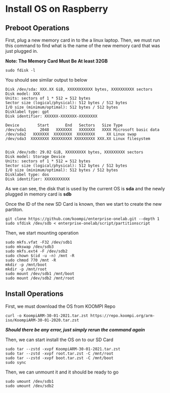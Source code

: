 # Install OS on Raspberry

## Preboot Operations

First, plug a new memory card in to the a linux laptop. Then, we must run this command to find what is the name of the new memory card that was just plugged in.

**Note: The Memory Card Must Be At least 32GB**

```console
sudo fdisk -l
```

You should see similar output to below

```console
Disk /dev/sda: XXX.XX GiB, XXXXXXXXXXX bytes, XXXXXXXXXX sectors
Disk model: XXX            
Units: sectors of 1 * 512 = 512 bytes
Sector size (logical/physical): 512 bytes / 512 bytes
I/O size (minimum/optimal): 512 bytes / 512 bytes
Disklabel type: gpt
Disk identifier: XXXXXX-XXXXXXX-XXXXXXXX

Device        Start       End   Sectors   Size Type
/dev/sda1      2048   XXXXXXX   XXXXXXX   XXXX Microsoft basic data
/dev/sda2   XXXXXXX  XXXXXXXX  XXXXXXXX     XX Linux swap
/dev/sda3  XXXXXXXX XXXXXXXXX XXXXXXXXX XXX.XX Linux filesystem


Disk /dev/sdb: 29.02 GiB, XXXXXXXXX bytes, XXXXXXXXX sectors
Disk model: Storage Device  
Units: sectors of 1 * 512 = 512 bytes
Sector size (logical/physical): 512 bytes / 512 bytes
I/O size (minimum/optimal): 512 bytes / 512 bytes
Disklabel type: dos
Disk identifier: XXXXXXXXXXX
```

As we can see, the disk that is used by the current OS is **sda** and the newly plugged in memory card is **sdb**

Once the ID of the new SD Card is known, then we start to create the new partiton.

```console
git clone https://github.com/koompi/enterprise-onelab.git --depth 1
sudo sfdisk /dev/sdb < enterprise-onelab/script/partitionscript
```

Then, we start mounting operation

```console
sudo mkfs.vfat -F32 /dev/sdb1
sudo mkswap /dev/sdb3
sudo mkfs.ext4 -F /dev/sdb2
sudo chown $(id -u -n) /mnt -R
sudo chmod 770 /mnt -R
mkdir -p /mnt/boot
mkdir -p /mnt/root
sudo mount /dev/sdb1 /mnt/boot
sudo mount /dev/sdb2 /mnt/root
```

## Install Operations

First, we must download the OS from KOOMPI Repo

```console
curl -o KoompiARM-30-01-2021.tar.zst https://repo.koompi.org/arm-iso/KoompiARM-30-01-2020.tar.zst
```

***Should there be any error, just simply rerun the command again***

Then, we can start install the OS on to our SD Card

```console
sudo tar --zstd -xvpf KoompiARM-30-01-2021.tar.zst
sudo tar --zstd -xvpf root.tar.zst -C /mnt/root
sudo tar --zstd -xvpf boot.tar.zst -C /mnt/boot
sudo sync
```

Then, we can unmount it and it should be ready to go

```console
sudo umount /dev/sdb1
sudo umount /dev/sdb2
```